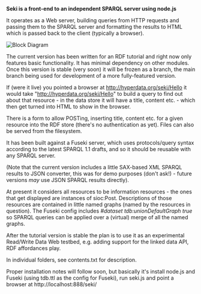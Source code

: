 **Seki is a front-end to an independent SPARQL server using node.js**

It operates as a Web server, building queries from HTTP requests and passing them to the SPARQL server and formatting the results to HTML which is passed back to the client (typically a browser).

![Block Diagram](https://github.com/danja/seki/raw/master/docs/seki-full.png)

The current version has been written for an RDF tutorial and right now only features basic functionality. It has minimal dependency on other modules. Once this version is stable (very soon) it will be frozen as a branch, the main branch being used for development of a more fully-featured version.

If (were it live) you pointed a browser at http://hyperdata.org/seki/Hello it would take "http://hyperdata.org/seki/Hello" to build a query to find out about that resource - in the data store it will have a title, content etc. - which then get turned into HTML to show in the browser.

There is a form to allow POSTing, inserting title, content etc. for a given resource into the RDF store (there's no authentication as yet). Files can also be served from the filesystem.

It has been built against a Fuseki server, which uses protocols/query syntax according to the latest SPARQL 1.1 drafts, and so it should be reusable with any SPARQL server.

(Note that the current version includes a little SAX-based XML SPARQL results to JSON converter, this was for demo purposes (don't ask!) - future versions *may* use JSON SPARQL results directly).

At present it considers all resources to be information resources - the ones that get displayed are instances of sioc:Post. Descriptions of those resources are contained in little named graphs (named by the resources in question). The Fuseki config includes _#dataset tdb:unionDefaultGraph true_ so SPARQL queries can be applied over a (virtual) merge of all the named graphs.

After the tutorial version is stable the plan is to use it as an experimental Read/Write Data Web testbed, e.g. adding support for the linked data API, RDF affordances play.

In individual folders, see contents.txt for description.

Proper installation notes will follow soon, but basically it's install node.js and Fuseki (using tdb.ttl as the config for Fuseki), run seki.js and point a browser at http://localhost:888/seki/




